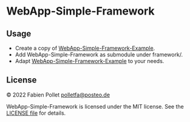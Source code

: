 # WebApp-Simple-Framework

## Usage

- Create a copy of [WebApp-Simple-Framework-Example](https://github.com/polletfa/WebApp-Simple-Framework-Example).
- Add WebApp-Simple-Framework as submodule under framework/.
- Adapt [WebApp-Simple-Framework-Example](https://github.com/polletfa/WebApp-Simple-Framework-Example) to your needs.

## License

&copy; 2022 Fabien Pollet <polletfa@posteo.de>

WebApp-Simple-Framework is licensed under the MIT license. See the [LICENSE file](./LICENSE.md) for details.

